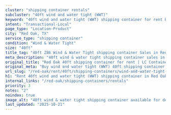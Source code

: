 ```yaml
---
cluster: "shipping container rentals"
subcluster: "40ft wind and water tight (WWT)"
keyword: "40ft wind and water tight (WWT) shipping container for rent Red Oak, TX"
intent: "Transactional-Local"
page_type: "Location-Product"
city: "Red Oak, TX"
service_type: "shipping container"
condition: "Wind & Water Tight"
size: "40ft"
title_tag: "40ft Z86 Wind & Water Tight shipping container Sales in Red Oak | LC Container"
meta_description: "40ft wind & water tight shipping container sales in Red Oak. Fast delivery, competitive pricing. Serving shipping containers area. Quote ID: BFU. Call (214) 524-4168 for your free quote today."
original_title: "Red Oak 40ft shipping container for rent | LC Container"
original_meta: "Buy wind and water tight (WWT) 40ft shipping container rent with local delivery in Red Oak, TX. LC Container — local Since 2003. Request a fast quote today."
url_slug: "/red-oak/rent/40ft/shipping-containers/wind-and-water-tight-wwt"
h1: "Rent 40ft wind and water tight (WWT) shipping container in Red Oak"
internal_links: "/red-oak/shipping-containers/rentals"
priority: 3
notes: "2"
noindex: true
image_alt: "40ft wind & water tight shipping container available for delivery in Red Oak"
last_updated: "2025-10-21"
---
```


<!-- TODO: Add unique city/inventory copy, images, and internal links here. -->
